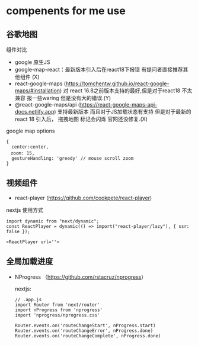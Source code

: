 # compenents for me use

## 谷歌地图
组件对比

- google 原生JS 
- google-map-react：最新版本引入后在react18下报错 有提问者直接推荐其他组件 (X)
- react-google-maps (<https://tomchentw.github.io/react-google-maps/#installation>) 对 react 16.8之前版本支持的最好,但是对于react18 不太兼容
报一些waring 但是没有大的错误.(Y)
- @react-google-maps/api (<https://react-google-maps-api-docs.netlify.app>) 支持最新版本 而且对于JS加载状态有支持 但是对于最新的react 18 引入后，
拖拽地图 标记会闪烁 官网还没修复.(X)

google map options

```
{ 
  center:center,
　zoom: 15,
  gestureHandling: 'greedy' // mouse scroll zoom
}
```

## 视频组件

- react-player (<https://github.com/cookpete/react-player>)

nextjs 使用方式

```
import dynamic from "next/dynamic";
const ReactPlayer = dynamic(() => import("react-player/lazy"), { ssr: false });

<ReactPlayer url=''>
```

## 全局加载进度

- NProgress （<https://github.com/rstacruz/nprogress>）
  
  nextjs:
  
  ```
  // .app.js
  import Router from 'next/router'
  import nProgress from 'nprogress'
  import 'nprogress/nprogress.css'

  Router.events.on('routeChangeStart', nProgress.start)
  Router.events.on('routeChangeError', nProgress.done)
  Router.events.on('routeChangeComplete', nProgress.done)
  ```
